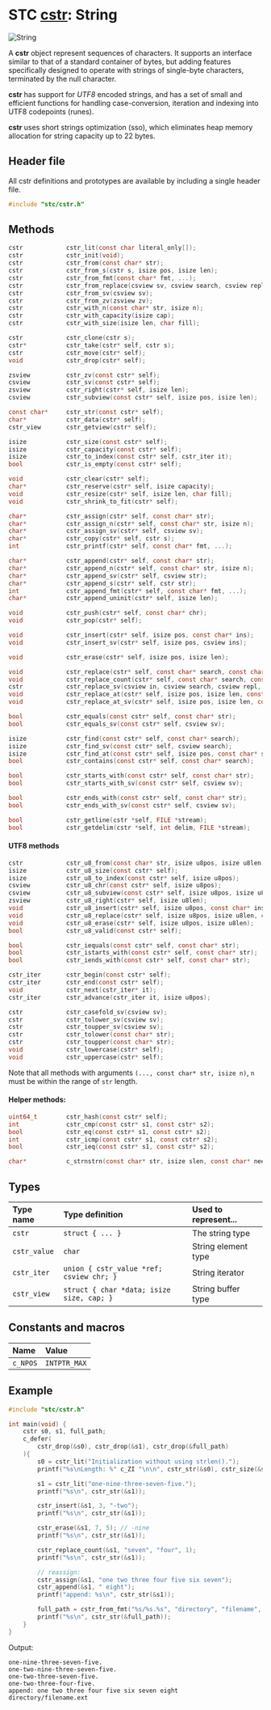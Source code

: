 # STC [cstr](../include/stc/cstr.h): String
![String](pics/string.jpg)

A **cstr** object represent sequences of characters. It supports an interface similar
to that of a standard container of bytes, but adding features specifically designed to
operate with strings of single-byte characters, terminated by the null character.

**cstr** has support for *UTF8* encoded strings, and has a set of small and
efficient functions for handling case-conversion, iteration and indexing into UTF8
codepoints (runes).

**cstr** uses short strings optimization (sso), which eliminates heap memory allocation
for string capacity up to 22 bytes.

## Header file

All cstr definitions and prototypes are available by including a single header file.

```c
#include "stc/cstr.h"
```

## Methods
```c
cstr            cstr_lit(const char literal_only[]);                    // cstr from literal; no strlen() call.
cstr            cstr_init(void);                                        // make an empty string
cstr            cstr_from(const char* str);                             // construct from a zero-terminated c-string.
cstr            cstr_from_s(cstr s, isize pos, isize len);              // construct a substring
cstr            cstr_from_fmt(const char* fmt, ...);                    // printf() formatting
cstr            cstr_from_replace(csview sv, csview search, csview repl, int32_t count);
cstr            cstr_from_sv(csview sv);                                // construct from a string view
cstr            cstr_from_zv(zsview zv);                                // construct from a zero-terminated zsview
cstr            cstr_with_n(const char* str, isize n);                  // construct from first n bytes of str
cstr            cstr_with_capacity(isize cap);                          // make empty string with pre-allocated capacity.
cstr            cstr_with_size(isize len, char fill);                   // make string with fill characters

cstr            cstr_clone(cstr s);
cstr*           cstr_take(cstr* self, cstr s);                          // take ownership of s, i.e. don't drop s.
cstr            cstr_move(cstr* self);                                  // move string to caller, leave self empty
void            cstr_drop(cstr* self);                                  // destructor

zsview          cstr_zv(const cstr* self);                              // to zero-terminated string view
csview          cstr_sv(const cstr* self);                              // to csview string view
zsview          cstr_right(cstr* self, isize len);                      // zsview subview of the trailing len bytes
csview          cstr_subview(const cstr* self, isize pos, isize len);   // csview subview from pos and length len

const char*     cstr_str(const cstr* self);                             // to const char*
char*           cstr_data(cstr* self);                                  // to mutable char*
cstr_view       cstr_getview(cstr* self);                               // to mutable buffer struct (with capacity)

isize           cstr_size(const cstr* self);
isize           cstr_capacity(const cstr* self);
isize           cstr_to_index(const cstr* self, cstr_iter it);          // get byte position at iter.
bool            cstr_is_empty(const cstr* self);                        // test from empty string

void            cstr_clear(cstr* self);
char*           cstr_reserve(cstr* self, isize capacity);               // return pointer to buffer
void            cstr_resize(cstr* self, isize len, char fill);
void            cstr_shrink_to_fit(cstr* self);

char*           cstr_assign(cstr* self, const char* str);
char*           cstr_assign_n(cstr* self, const char* str, isize n);    // assign n first bytes of str
char*           cstr_assign_sv(cstr* self, csview sv);
char*           cstr_copy(cstr* self, cstr s);                          // assign a clone of s
int             cstr_printf(cstr* self, const char* fmt, ...);          // source and target must not overlap.

char*           cstr_append(cstr* self, const char* str);
char*           cstr_append_n(cstr* self, const char* str, isize n);    // append n first bytes of str
char*           cstr_append_sv(cstr* self, csview str);
char*           cstr_append_s(cstr* self, cstr str);
int             cstr_append_fmt(cstr* self, const char* fmt, ...);      // printf() formatting
char*           cstr_append_uninit(cstr* self, isize len);              // return ptr to start of uninited data

void            cstr_push(cstr* self, const char* chr);                 // append one utf8 char
void            cstr_pop(cstr* self);                                   // pop one utf8 char

void            cstr_insert(cstr* self, isize pos, const char* ins);
void            cstr_insert_sv(cstr* self, isize pos, csview ins);

void            cstr_erase(cstr* self, isize pos, isize len);           // erase len bytes from pos

void            cstr_replace(cstr* self, const char* search, const char* repl);
void            cstr_replace_count(cstr* self, const char* search, const char* repl, int32_t count); // replace count instances
cstr            cstr_replace_sv(csview in, csview search, csview repl, int32_t count);
void            cstr_replace_at(cstr* self, isize pos, isize len, const char* repl); // replace at a pos
void            cstr_replace_at_sv(cstr* self, isize pos, isize len, const csview repl);

bool            cstr_equals(const cstr* self, const char* str);
bool            cstr_equals_sv(const cstr* self, csview sv);

isize           cstr_find(const cstr* self, const char* search);
isize           cstr_find_sv(const cstr* self, csview search);
isize           cstr_find_at(const cstr* self, isize pos, const char* search); // search from pos
bool            cstr_contains(const cstr* self, const char* search);

bool            cstr_starts_with(const cstr* self, const char* str);
bool            cstr_starts_with_sv(const cstr* self, csview sv);

bool            cstr_ends_with(const cstr* self, const char* str);
bool            cstr_ends_with_sv(const cstr* self, csview sv);

bool            cstr_getline(cstr *self, FILE *stream);                 // cstr_getdelim(self, '\n', stream)
bool            cstr_getdelim(cstr *self, int delim, FILE *stream);     // does not append delim to result
```

#### UTF8 methods
```c
cstr            cstr_u8_from(const char* str, isize u8pos, isize u8len);// make cstr from an utf8 substring
isize           cstr_u8_size(const cstr* self);                         // number of utf8 runes
isize           cstr_u8_to_index(const cstr* self, isize u8pos);        // get byte index at rune position
csview          cstr_u8_chr(const cstr* self, isize u8pos);             // get rune at rune position
csview          cstr_u8_subview(const cstr* self, isize u8pos, isize u8len);
zsview          cstr_u8_right(cstr* self, isize u8len);                 // subview of the trailing len runes
void            cstr_u8_insert(cstr* self, isize u8pos, const char* ins);
void            cstr_u8_replace(cstr* self, isize u8pos, isize u8len, const char* repl);
void            cstr_u8_erase(cstr* self, isize u8pos, isize u8len);    // erase u8len runes from u8pos
bool            cstr_u8_valid(const cstr* self);                        // verify that str is valid utf8

bool            cstr_iequals(const cstr* self, const char* str);        // utf8 case-insensitive comparison
bool            cstr_istarts_with(const cstr* self, const char* str);   // utf8 case-insensitive
bool            cstr_iends_with(const cstr* self, const char* str);     // utf8 case-insensitive

cstr_iter       cstr_begin(const cstr* self);                           // iterate utf8 codepoints (runes)
cstr_iter       cstr_end(const cstr* self);
void            cstr_next(cstr_iter* it);                               // next rune
cstr_iter       cstr_advance(cstr_iter it, isize u8pos);                // advance +/- runes

cstr            cstr_casefold_sv(csview sv);                            // returns new casefolded utf8 cstr
cstr            cstr_tolower_sv(csview sv);                             // returns new lowercase utf8 cstr
cstr            cstr_toupper_sv(csview sv);                             // returns new uppercase utf8 cstr
cstr            cstr_tolower(const char* str);                          // returns new lowercase utf8 cstr
cstr            cstr_toupper(const char* str);                          // returns new uppercase utf8 cstr
void            cstr_lowercase(cstr* self);                             // transform cstr to lowercase utf8
void            cstr_uppercase(cstr* self);                             // transform cstr to uppercase utf8
```

Note that all methods with arguments `(..., const char* str, isize n)`, `n` must be within the range of `str` length.

#### Helper methods:
```c
uint64_t        cstr_hash(const cstr* self);
int             cstr_cmp(const cstr* s1, const cstr* s2);
bool            cstr_eq(const cstr* s1, const cstr* s2);
int             cstr_icmp(const cstr* s1, const cstr* s2);              // utf8 case-insensitive comparison
bool            cstr_ieq(const cstr* s1, const cstr* s2);               // utf8 case-insensitive comparison

char*           c_strnstrn(const char* str, isize slen, const char* needle, isize nlen);
```

## Types

| Type name       | Type definition                              | Used to represent... |
|:----------------|:---------------------------------------------|:---------------------|
| `cstr`          | `struct { ... }`                             | The string type      |
| `cstr_value`    | `char`                                       | String element type  |
| `cstr_iter`     | `union { cstr_value *ref; csview chr; }`     | String iterator      |
| `cstr_view`     | `struct { char *data; isize size, cap; }` | String buffer type   |

## Constants and macros

| Name            | Value             |
|:----------------|:------------------|
|  `c_NPOS`       | `INTPTR_MAX`      |

## Example
```c
#include "stc/cstr.h"

int main(void) {
    cstr s0, s1, full_path;
    c_defer(
        cstr_drop(&s0), cstr_drop(&s1), cstr_drop(&full_path)
    ){
        s0 = cstr_lit("Initialization without using strlen().");
        printf("%s\nLength: %" c_ZI "\n\n", cstr_str(&s0), cstr_size(&s0));

        s1 = cstr_lit("one-nine-three-seven-five.");
        printf("%s\n", cstr_str(&s1));

        cstr_insert(&s1, 3, "-two");
        printf("%s\n", cstr_str(&s1));

        cstr_erase(&s1, 7, 5); // -nine
        printf("%s\n", cstr_str(&s1));

        cstr_replace_count(&s1, "seven", "four", 1);
        printf("%s\n", cstr_str(&s1));

        // reassign:
        cstr_assign(&s1, "one two three four five six seven");
        cstr_append(&s1, " eight");
        printf("append: %s\n", cstr_str(&s1));

        full_path = cstr_from_fmt("%s/%s.%s", "directory", "filename", "ext");
        printf("%s\n", cstr_str(&full_path));
    }
}
```
Output:
```
one-nine-three-seven-five.
one-two-nine-three-seven-five.
one-two-three-seven-five.
one-two-three-four-five.
append: one two three four five six seven eight
directory/filename.ext
```
